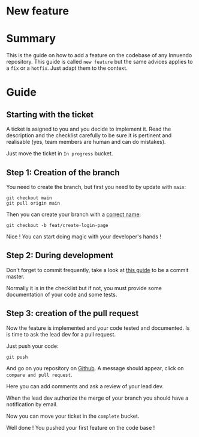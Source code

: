 # New feature

# Summary
This is the guide on how to add a feature on the codebase of any Innuendo repository.
This guide is called `new feature` but the same advices applies to a `fix` or a `hotfix`. Just adapt them to the context.


# Guide
## Starting with the ticket
A ticket is asigned to you and you decide to implement it.
Read the description and the checklist carefully to be sure it is pertinent and realisable (yes, team members are human and can do mistakes).

Just move the ticket in `In progress` bucket.

## Step 1: Creation of the branch
You need to create the branch, but first you need to by update with `main`:
```
git checkout main
git pull origin main
```

Then you can create your branch with a [correct name](gitflow.md/#feature):

```
git checkout -b feat/create-login-page
```

Nice ! You can start doing magic with your developer's hands !

## Step 2: During development
Don't forget to commit frequently, take a look at [this guide](../commits.md) to be a commit master.

Normally it is in the checklist but if not, you must provide some documentation of your code and some tests.

## Step 3: creation of the pull request
Now the feature is implemented and your code tested and documented. Is is time to ask the lead dev for a pull request.

Just push your code:
```
git push
```

And go on you repository on [Github](https://github.com).
A message should appear, click on `compare and pull request`.

Here you can add comments and ask a review of your lead dev.

When the lead dev authorize the merge of your branch you should have a notification by email.

Now you can move your ticket in the `complete` bucket.

Well done ! You pushed your first feature on the code base !